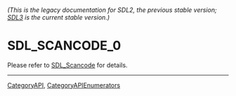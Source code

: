 ###### (This is the legacy documentation for SDL2, the previous stable version; [SDL3](https://wiki.libsdl.org/SDL3/) is the current stable version.)
# SDL_SCANCODE_0

Please refer to [SDL_Scancode](SDL_Scancode) for details.

----
[CategoryAPI](CategoryAPI), [CategoryAPIEnumerators](CategoryAPIEnumerators)

